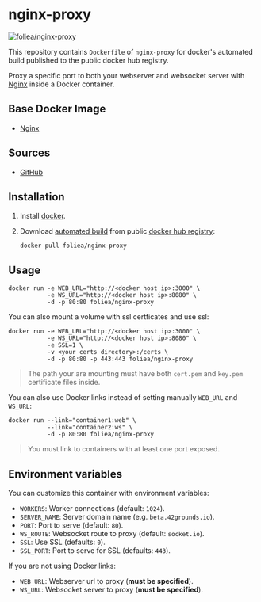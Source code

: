 # nginx-proxy
[![foliea/nginx-proxy](http://dockeri.co/image/foliea/nginx-proxy)](https://registry.hub.docker.com/u/foliea/nginx-proxy/)

This repository contains `Dockerfile` of `nginx-proxy` for docker's automated build
published to the public docker hub registry.

Proxy a specific port to both your webserver and websocket server with
[Nginx](http://nginx.com/) inside a Docker container.

## Base Docker Image

* [Nginx](https://registry.hub.docker.com/_/nginx/)

## Sources

* [GitHub](https://github.com/foliea/nginx-proxy)

## Installation

1. Install [docker](http://www.docker.com).

2. Download [automated build](https://registry.hub.docker.com/u/foliea/nginx-proxy) from public
[docker hub registry](https://registry.hub.docker.com/):

    `docker pull foliea/nginx-proxy`

## Usage

    docker run -e WEB_URL="http://<docker host ip>:3000" \
               -e WS_URL="http://<docker host ip>:8080" \
               -d -p 80:80 foliea/nginx-proxy

You can also mount a volume with ssl certficates and use ssl:

    docker run -e WEB_URL="http://<docker host ip>:3000" \
               -e WS_URL="http://<docker host ip>:8080" \
               -e SSL=1 \
               -v <your certs directory>:/certs \
               -d -p 80:80 -p 443:443 foliea/nginx-proxy

> The path your are mounting must have both `cert.pem` and `key.pem`
certificate files inside.

You can also use Docker links instead of setting manually `WEB_URL` and
`WS_URL`:

    docker run --link="container1:web" \
               --link="container2:ws" \
               -d -p 80:80 foliea/nginx-proxy

> You must link to containers with at least one port exposed.

## Environment variables

You can customize this container with environment variables:

* `WORKERS`: Worker connections (default: `1024`).
* `SERVER_NAME`: Server domain name (e.g. `beta.42grounds.io`).
* `PORT`: Port to serve (default: `80`).
* `WS_ROUTE`: Websocket route to proxy (default: `socket.io`).
* `SSL`: Use SSL (defaults: `0`).
* `SSL_PORT`: Port to serve for SSL (defaults: `443`).

If you are not using Docker links:

* `WEB_URL`: Webserver url to proxy (**must be specified**).
* `WS_URL`: Websocket server to proxy (**must be specified**).
